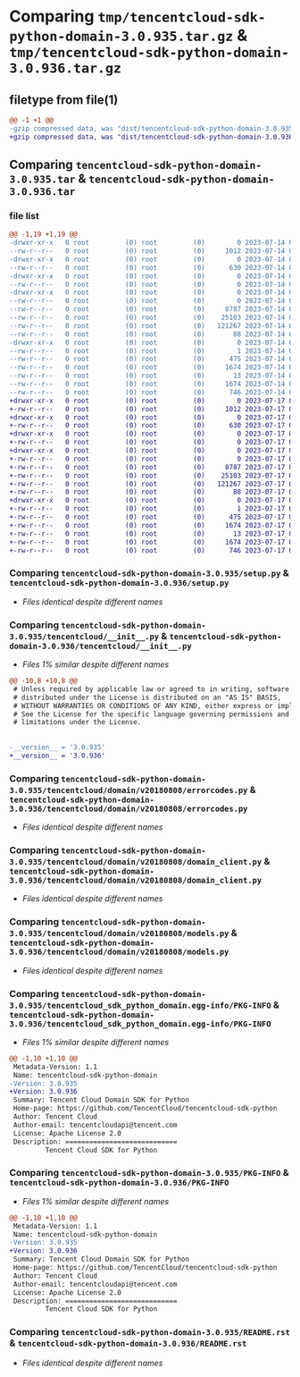 # Comparing `tmp/tencentcloud-sdk-python-domain-3.0.935.tar.gz` & `tmp/tencentcloud-sdk-python-domain-3.0.936.tar.gz`

## filetype from file(1)

```diff
@@ -1 +1 @@
-gzip compressed data, was "dist/tencentcloud-sdk-python-domain-3.0.935.tar", last modified: Fri Jul 14 00:22:32 2023, max compression
+gzip compressed data, was "dist/tencentcloud-sdk-python-domain-3.0.936.tar", last modified: Mon Jul 17 00:23:39 2023, max compression
```

## Comparing `tencentcloud-sdk-python-domain-3.0.935.tar` & `tencentcloud-sdk-python-domain-3.0.936.tar`

### file list

```diff
@@ -1,19 +1,19 @@
-drwxr-xr-x   0 root         (0) root         (0)        0 2023-07-14 00:22:32.000000 tencentcloud-sdk-python-domain-3.0.935/
--rw-r--r--   0 root         (0) root         (0)     1012 2023-07-14 00:22:32.000000 tencentcloud-sdk-python-domain-3.0.935/setup.py
-drwxr-xr-x   0 root         (0) root         (0)        0 2023-07-14 00:22:32.000000 tencentcloud-sdk-python-domain-3.0.935/tencentcloud/
--rw-r--r--   0 root         (0) root         (0)      630 2023-07-14 00:22:32.000000 tencentcloud-sdk-python-domain-3.0.935/tencentcloud/__init__.py
-drwxr-xr-x   0 root         (0) root         (0)        0 2023-07-14 00:22:32.000000 tencentcloud-sdk-python-domain-3.0.935/tencentcloud/domain/
--rw-r--r--   0 root         (0) root         (0)        0 2023-07-14 00:22:32.000000 tencentcloud-sdk-python-domain-3.0.935/tencentcloud/domain/__init__.py
-drwxr-xr-x   0 root         (0) root         (0)        0 2023-07-14 00:22:32.000000 tencentcloud-sdk-python-domain-3.0.935/tencentcloud/domain/v20180808/
--rw-r--r--   0 root         (0) root         (0)        0 2023-07-14 00:22:32.000000 tencentcloud-sdk-python-domain-3.0.935/tencentcloud/domain/v20180808/__init__.py
--rw-r--r--   0 root         (0) root         (0)     8787 2023-07-14 00:22:32.000000 tencentcloud-sdk-python-domain-3.0.935/tencentcloud/domain/v20180808/errorcodes.py
--rw-r--r--   0 root         (0) root         (0)    25103 2023-07-14 00:22:32.000000 tencentcloud-sdk-python-domain-3.0.935/tencentcloud/domain/v20180808/domain_client.py
--rw-r--r--   0 root         (0) root         (0)   121267 2023-07-14 00:22:32.000000 tencentcloud-sdk-python-domain-3.0.935/tencentcloud/domain/v20180808/models.py
--rw-r--r--   0 root         (0) root         (0)       88 2023-07-14 00:22:32.000000 tencentcloud-sdk-python-domain-3.0.935/setup.cfg
-drwxr-xr-x   0 root         (0) root         (0)        0 2023-07-14 00:22:32.000000 tencentcloud-sdk-python-domain-3.0.935/tencentcloud_sdk_python_domain.egg-info/
--rw-r--r--   0 root         (0) root         (0)        1 2023-07-14 00:22:32.000000 tencentcloud-sdk-python-domain-3.0.935/tencentcloud_sdk_python_domain.egg-info/dependency_links.txt
--rw-r--r--   0 root         (0) root         (0)      475 2023-07-14 00:22:32.000000 tencentcloud-sdk-python-domain-3.0.935/tencentcloud_sdk_python_domain.egg-info/SOURCES.txt
--rw-r--r--   0 root         (0) root         (0)     1674 2023-07-14 00:22:32.000000 tencentcloud-sdk-python-domain-3.0.935/tencentcloud_sdk_python_domain.egg-info/PKG-INFO
--rw-r--r--   0 root         (0) root         (0)       13 2023-07-14 00:22:32.000000 tencentcloud-sdk-python-domain-3.0.935/tencentcloud_sdk_python_domain.egg-info/top_level.txt
--rw-r--r--   0 root         (0) root         (0)     1674 2023-07-14 00:22:32.000000 tencentcloud-sdk-python-domain-3.0.935/PKG-INFO
--rw-r--r--   0 root         (0) root         (0)      746 2023-07-14 00:22:32.000000 tencentcloud-sdk-python-domain-3.0.935/README.rst
+drwxr-xr-x   0 root         (0) root         (0)        0 2023-07-17 00:23:39.000000 tencentcloud-sdk-python-domain-3.0.936/
+-rw-r--r--   0 root         (0) root         (0)     1012 2023-07-17 00:23:39.000000 tencentcloud-sdk-python-domain-3.0.936/setup.py
+drwxr-xr-x   0 root         (0) root         (0)        0 2023-07-17 00:23:39.000000 tencentcloud-sdk-python-domain-3.0.936/tencentcloud/
+-rw-r--r--   0 root         (0) root         (0)      630 2023-07-17 00:23:39.000000 tencentcloud-sdk-python-domain-3.0.936/tencentcloud/__init__.py
+drwxr-xr-x   0 root         (0) root         (0)        0 2023-07-17 00:23:39.000000 tencentcloud-sdk-python-domain-3.0.936/tencentcloud/domain/
+-rw-r--r--   0 root         (0) root         (0)        0 2023-07-17 00:23:39.000000 tencentcloud-sdk-python-domain-3.0.936/tencentcloud/domain/__init__.py
+drwxr-xr-x   0 root         (0) root         (0)        0 2023-07-17 00:23:39.000000 tencentcloud-sdk-python-domain-3.0.936/tencentcloud/domain/v20180808/
+-rw-r--r--   0 root         (0) root         (0)        0 2023-07-17 00:23:39.000000 tencentcloud-sdk-python-domain-3.0.936/tencentcloud/domain/v20180808/__init__.py
+-rw-r--r--   0 root         (0) root         (0)     8787 2023-07-17 00:23:39.000000 tencentcloud-sdk-python-domain-3.0.936/tencentcloud/domain/v20180808/errorcodes.py
+-rw-r--r--   0 root         (0) root         (0)    25103 2023-07-17 00:23:39.000000 tencentcloud-sdk-python-domain-3.0.936/tencentcloud/domain/v20180808/domain_client.py
+-rw-r--r--   0 root         (0) root         (0)   121267 2023-07-17 00:23:39.000000 tencentcloud-sdk-python-domain-3.0.936/tencentcloud/domain/v20180808/models.py
+-rw-r--r--   0 root         (0) root         (0)       88 2023-07-17 00:23:39.000000 tencentcloud-sdk-python-domain-3.0.936/setup.cfg
+drwxr-xr-x   0 root         (0) root         (0)        0 2023-07-17 00:23:39.000000 tencentcloud-sdk-python-domain-3.0.936/tencentcloud_sdk_python_domain.egg-info/
+-rw-r--r--   0 root         (0) root         (0)        1 2023-07-17 00:23:39.000000 tencentcloud-sdk-python-domain-3.0.936/tencentcloud_sdk_python_domain.egg-info/dependency_links.txt
+-rw-r--r--   0 root         (0) root         (0)      475 2023-07-17 00:23:39.000000 tencentcloud-sdk-python-domain-3.0.936/tencentcloud_sdk_python_domain.egg-info/SOURCES.txt
+-rw-r--r--   0 root         (0) root         (0)     1674 2023-07-17 00:23:39.000000 tencentcloud-sdk-python-domain-3.0.936/tencentcloud_sdk_python_domain.egg-info/PKG-INFO
+-rw-r--r--   0 root         (0) root         (0)       13 2023-07-17 00:23:39.000000 tencentcloud-sdk-python-domain-3.0.936/tencentcloud_sdk_python_domain.egg-info/top_level.txt
+-rw-r--r--   0 root         (0) root         (0)     1674 2023-07-17 00:23:39.000000 tencentcloud-sdk-python-domain-3.0.936/PKG-INFO
+-rw-r--r--   0 root         (0) root         (0)      746 2023-07-17 00:23:39.000000 tencentcloud-sdk-python-domain-3.0.936/README.rst
```

### Comparing `tencentcloud-sdk-python-domain-3.0.935/setup.py` & `tencentcloud-sdk-python-domain-3.0.936/setup.py`

 * *Files identical despite different names*

### Comparing `tencentcloud-sdk-python-domain-3.0.935/tencentcloud/__init__.py` & `tencentcloud-sdk-python-domain-3.0.936/tencentcloud/__init__.py`

 * *Files 1% similar despite different names*

```diff
@@ -10,8 +10,8 @@
 # Unless required by applicable law or agreed to in writing, software
 # distributed under the License is distributed on an "AS IS" BASIS,
 # WITHOUT WARRANTIES OR CONDITIONS OF ANY KIND, either express or implied.
 # See the License for the specific language governing permissions and
 # limitations under the License.
 
 
-__version__ = '3.0.935'
+__version__ = '3.0.936'
```

### Comparing `tencentcloud-sdk-python-domain-3.0.935/tencentcloud/domain/v20180808/errorcodes.py` & `tencentcloud-sdk-python-domain-3.0.936/tencentcloud/domain/v20180808/errorcodes.py`

 * *Files identical despite different names*

### Comparing `tencentcloud-sdk-python-domain-3.0.935/tencentcloud/domain/v20180808/domain_client.py` & `tencentcloud-sdk-python-domain-3.0.936/tencentcloud/domain/v20180808/domain_client.py`

 * *Files identical despite different names*

### Comparing `tencentcloud-sdk-python-domain-3.0.935/tencentcloud/domain/v20180808/models.py` & `tencentcloud-sdk-python-domain-3.0.936/tencentcloud/domain/v20180808/models.py`

 * *Files identical despite different names*

### Comparing `tencentcloud-sdk-python-domain-3.0.935/tencentcloud_sdk_python_domain.egg-info/PKG-INFO` & `tencentcloud-sdk-python-domain-3.0.936/tencentcloud_sdk_python_domain.egg-info/PKG-INFO`

 * *Files 1% similar despite different names*

```diff
@@ -1,10 +1,10 @@
 Metadata-Version: 1.1
 Name: tencentcloud-sdk-python-domain
-Version: 3.0.935
+Version: 3.0.936
 Summary: Tencent Cloud Domain SDK for Python
 Home-page: https://github.com/TencentCloud/tencentcloud-sdk-python
 Author: Tencent Cloud
 Author-email: tencentcloudapi@tencent.com
 License: Apache License 2.0
 Description: ============================
         Tencent Cloud SDK for Python
```

### Comparing `tencentcloud-sdk-python-domain-3.0.935/PKG-INFO` & `tencentcloud-sdk-python-domain-3.0.936/PKG-INFO`

 * *Files 1% similar despite different names*

```diff
@@ -1,10 +1,10 @@
 Metadata-Version: 1.1
 Name: tencentcloud-sdk-python-domain
-Version: 3.0.935
+Version: 3.0.936
 Summary: Tencent Cloud Domain SDK for Python
 Home-page: https://github.com/TencentCloud/tencentcloud-sdk-python
 Author: Tencent Cloud
 Author-email: tencentcloudapi@tencent.com
 License: Apache License 2.0
 Description: ============================
         Tencent Cloud SDK for Python
```

### Comparing `tencentcloud-sdk-python-domain-3.0.935/README.rst` & `tencentcloud-sdk-python-domain-3.0.936/README.rst`

 * *Files identical despite different names*

